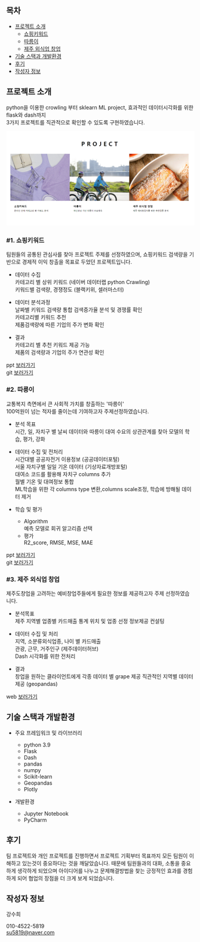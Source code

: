 

## 목차

 - [프로젝트 소개](#프로젝트-소개)
   - [쇼핑키워드](#1-쇼핑키워드)
   - [따릉이](#2-따릉이)
   - [제주 외식업 창업](#3-제주-외식업-창업)
 - [기술 스택과 개발환경](#기술-스택과-개발환경)
 - [후기](#후기)
 - [작성자 정보](#작성자-정보)


## 프로젝트 소개

python을 이용한 crowling 부터 sklearn ML project, 
효과적인 데이터시각화를 위한 flask와 dash까지  
3가지 프로젝트를 직관적으로 확인할 수 있도록 구현하였습니다.  

![img.png](img.png)

### #1. 쇼핑키워드  

팀원들의 공통된 관심사를 찾아 프로젝트 주제를 선정하였으며,
쇼핑키워드 검색량을 기반으로 경제적 이익 창출을 목표로 두었던 프로젝트입니다.

- 데이터 수집  
    카테고리 별 상위 키워드 (네이버 데이터랩  python Crawling)  
    키워드별 검색량, 경쟁정도 (블랙키위, 셀러마스터)  


- 데이터 분석과정   
    날짜별 키워드 검색량 통합 
    검색증가율 분석 및 경쟁률 확인  
    카테고리별 키워드 추천  
    제품검색량에 따른 기업의 주가 변화 확인  


- 결과  
    카테고리 별 추천 키워드 제공 가능  
    제품의 검색량과 기업의 주가 연관성 확인

ppt [보러가기](https://www.miricanvas.com/v/11ptcya)  
git [보러가기](https://github.com/suhuikang/pj_01_keyword/blob/main/shoppingkeyword/shoppingkeyword.ipynb)
      

### #2. 따릉이  

교통복지 측면에서 큰 사회적 가치를 창출하는 '따릉이'  
100억원이 넘는 적자를 줄이는데 기여하고자 주제선정하였습니다.  

- 분석 목표  
    시간, 일, 자치구 별 날씨 데이터와 따릉이 대여 수요의 상관관계를 찾아 모델의 학습, 평가, 강화  


- 데이터 수집 및 전처리  
    시간대별 공공자전거 이용정보 (공공데이터포털)  
    서울 자치구별 일일 기온 데이터 (기상자료개방포털)  
    대여소 코드를 활용해 자치구 columns 추가  
    월별 기온 및 대여정보 통합  
    ML학습을 위한 각 columns type 변환,columns scale조정, 학습에 방해될 데이터 제거  


- 학습 및 평가
  - Algorithm  
    예측 모델로 회귀 알고리즘 선택  
  - 평가  
    R2_score, RMSE, MSE, MAE
  

ppt [보러가기](https://www.miricanvas.com/v/11jsg3n)  
git [보러가기](https://github.com/suhuikang/pj_02_ddareung/blob/main/bigdata_3%EC%A1%B0_project_02%20(1).ipynb)  


### #3. 제주 외식업 창업


제주도창업을 고려하는 예비창업주들에게 필요한 정보를 제공하고자 주제 선정하였습니다. 

- 분석목표  
    제주 지역별 업종별 카드매출 통계 위치 및 업종 선정 정보제공 컨설팅  


- 데이터 수집 및 처리  
    지역, 소분류외식업종, 나이 별 카드매출  
    관광, 근무, 거주인구 (제주데이터허브)  
    Dash 시각화를 위한 전처리


- 결과  
    창업을 원하는 클라이언트에게 각종 데이터 별 grape 제공
    직관적인 지역별 데이터 제공 (geopandas)  


web [보러가기](file:///C:/Users/python/Downloads/fc40da00-0926-48fe-a9ef-bdfbe8d74749%20(1).pdf)



## 기술 스택과 개발환경


- 주요 프레임워크 및 라이브러리
  - python 3.9
  - Flask
  - Dash
  - pandas
  - numpy
  - Scikit-learn
  - Geopandas
  - Plotly
  

- 개발환경
  - Jupyter Notebook
  - PyCharm
## 후기


 팀 프로젝트와 개인 프로젝트를 진행하면서 프로젝트 기획부터 목표까지 모든 팀원이 이해하고 있는것이 중요하다는 것을 깨달았습니다.
때문에 팀원들과의 대화, 소통을 중요하게 생각하게 되었으며 아이디어를 나누고 문제해결방법을 찾는 긍정적인 효과를 경험하게 되어 협업의 장점을 더 크게 보게 되었습니다.  


## 작성자 정보



강수희

010-4522-5819  
su5819@naver.com


